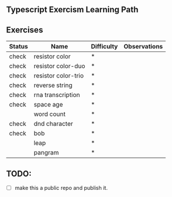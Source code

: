 ## Typescript Exercism Learning Path


## Exercises
| Status | Name  | Difficulty | Observations |
|--------|----------------|-----------|---|
| check  | resistor color | * | | 
| check  | resistor color-duo | * | |
| check  | resistor color-trio | * | |
| check  | reverse string | * | |
| check  | rna transcription | * | |
| check  | space age | * | |
|        | word count | * | |
| check  | dnd character  | * |    |     
| check  | bob            | * | |
|        | leap | * | |
|        | pangram | * | |

## TODO:
- [ ] make this a public repo and publish it.
